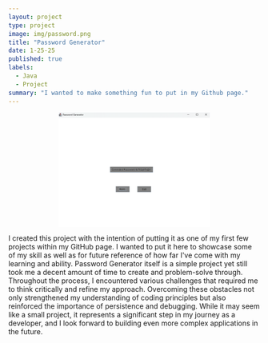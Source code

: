 ```yaml
---
layout: project
type: project
image: img/password.png
title: "Password Generator"
date: 1-25-25
published: true
labels:
  - Java
  - Project
summary: "I wanted to make something fun to put in my Github page."
---
```

<div style="display: flex; justify-content: center; gap: 10px;">
  <img src="../img/passwordgen.png" style="width: 60%; height: auto;" alt="Project Screenshot">
</div>

I created this project with the intention of putting it as one of my first few projects within my GitHub page. I wanted to put it here to showcase some of my skill as well as for future reference of how far I've come with my learning and ability. Password Generator itself is a simple project yet still took me a decent amount of time to create and problem-solve through. Throughout the process, I encountered various challenges that required me to think critically and refine my approach. Overcoming these obstacles not only strengthened my understanding of coding principles but also reinforced the importance of persistence and debugging. While it may seem like a small project, it represents a significant step in my journey as a developer, and I look forward to building even more complex applications in the future.
